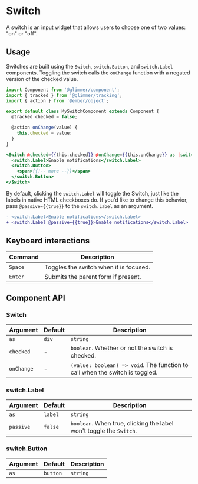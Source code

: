 # Switch

A switch is an input widget that allows users to choose one of two values: "on" or "off".

## Usage

Switches are built using the `Switch`, `switch.Button`, and `switch.Label` components. Toggling the switch calls the
`onChange` function with a negated version of the checked value.

```js
import Component from '@glimmer/component';
import { tracked } from '@glimmer/tracking';
import { action } from '@ember/object';

export default class MySwitchComponent extends Component {
  @tracked checked = false;

  @action onChange(value) {
    this.checked = value;
  }
}
```

```hbs
<Switch @checked={{this.checked}} @onChange={{this.onChange}} as |switch|>
  <switch.Label>Enable notifications</switch.Label>
  <switch.Button>
    <span>{{!-- more --}}</span>
  </switch.Button>
</Switch>
```

By default, clicking the `switch.Label` will toggle the Switch, just like the labels in native HTML checkboxes do. If
you'd like to change this behavior, pass `@passive={{true}}` to the `switch.Label` as an argument.

```diff
- <switch.Label>Enable notifications</switch.Label>
+ <switch.Label @passive={{true}}>Enable notifications</switch.Label>
```

## Keyboard interactions

| Command | Description                            |
| ---     | ----                                   |
| `Space` | Toggles the switch when it is focused. |
| `Enter` | Submits the parent form if present.    |

## Component API

### Switch

| Argument   | Default | Description                                                                  |
| ---        | ----    | ----                                                                         |
| `as`       | `div`   | `string`                                                                     |
| `checked`  | -       | `boolean`. Whether or not the switch is checked.                             |
| `onChange` | -       | `(value: boolean) => void`. The function to call when the switch is toggled. |

### switch.Label

| Argument  | Default | Description                                                         |
| ---       | ----    | ----                                                                |
| `as`      | `label` | `string`                                                            |
| `passive` | `false` | `boolean`. When true, clicking the label won't toggle the `Switch`. |

### switch.Button

| Argument | Default  | Description |
| ---      | ----     | ----        |
| `as`     | `button` | `string`    |
